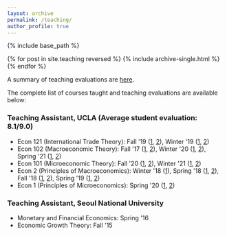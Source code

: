 ```yaml
---
layout: archive
permalink: /teaching/
author_profile: true
---
```


{% include base_path %}

{% for post in site.teaching reversed %}
  {% include archive-single.html %}
{% endfor %}

A summary of teaching evaluations are [here](https://www.dropbox.com/s/o1b0o77nz06a8rb/Hong_Teaching_Eval.pdf?raw=1). 

The complete list of courses taught and teaching evaluations are available below: 

### Teaching Assistant, UCLA (Average student evaluation: 8.1/9.0)

* Econ 121 (International Trade Theory): Fall '19 ([1](https://www.dropbox.com/s/0uo66mcercju5b3/HONG_Y._-_19F_ECON_121L_LAB_1B.pdf?raw=1), [2](https://www.dropbox.com/s/i8u289e5ederkhg/HONG_Y._-_19F_ECON_121L_LAB_1A.pdf?raw=1)), Winter '19 ([1](https://www.dropbox.com/s/758bm5i8v1uqrbd/HONG_Y._-_19W_ECON_121L_LAB_2B.pdf?raw=1), [2](https://www.dropbox.com/s/xpor73py2jxdglv/HONG_Y._-_19W_ECON_121L_LAB_2A.pdf?raw=1))
* Econ 102 (Macroeconomic Theory): Fall '17 ([1](https://www.dropbox.com/s/2ef6bz5fo93qlig/HONG_Y._-_17F_ECON_102_DIS_1G.pdf?raw=1), [2](https://www.dropbox.com/s/p728l63rgeb2wp2/HONG_Y._-_17F_ECON_102_DIS_1E.pdf?raw=1)), Winter '20 ([1](https://www.dropbox.com/s/1y2tyy5z0bs7bpc/HONG_Y._-_20F_ECON_101_DIS_1G.pdf?raw=1), [2](https://www.dropbox.com/s/dctqbvw5cdpoq7l/HONG_Y._-_20F_ECON_101_DIS_1J.pdf?raw=1)), Spring '21 ([1](https://www.dropbox.com/s/fgxfbs416a6yox8/HONG_Y._-_21S_ECON_102_DIS_1I.pdf?raw=1), [2](https://www.dropbox.com/s/qpokd9h5u2hnyzh/HONG_Y._-_21S_ECON_102_DIS_1P.pdf?raw=1))
* Econ 101 (Microeconomic Theory): Fall '20 ([1](https://www.dropbox.com/s/1y2tyy5z0bs7bpc/HONG_Y._-_20F_ECON_101_DIS_1G.pdf?raw=1), [2](https://www.dropbox.com/s/dctqbvw5cdpoq7l/HONG_Y._-_20F_ECON_101_DIS_1J.pdf?raw=1)), Winter '21 ([1](https://www.dropbox.com/s/yr3wxgwm8c1w5r3/HONG_Y._-_21W_ECON_101_DIS_1G.pdf?raw=1), [2](https://www.dropbox.com/s/umkmndelwzqjh0e/HONG_Y._-_21W_ECON_101_DIS_1H.pdf?raw=1))
* Econ 2 (Principles of Macroeconomics): Winter '18 ([1](https://www.dropbox.com/s/2e9jnvtvrafdo1g/HONG_Y._-_18W_ECON_2_DIS_1A.pdf?raw=1)), Spring '18 ([1](https://www.dropbox.com/s/g8dxudx9xziajdy/HONG_Y._-_18S_ECON_2_DIS_1M.pdf?raw=1), [2](https://www.dropbox.com/s/13dlrnrkzhes2it/HONG_Y._-_18S_ECON_2_DIS_1N.pdf?raw=1)), Fall '18 ([1](https://www.dropbox.com/s/j1aa5ky27sj6nlo/HONG_Y._-_18F_ECON_2_DIS_1C.pdf?raw=1), [2](https://www.dropbox.com/s/3huijdb0twy5x53/HONG_Y._-_18F_ECON_2_DIS_1G.pdf?raw=1)), Spring '19 ([1](https://www.dropbox.com/s/zazat1ganswmar4/HONG_Y._-_19S_ECON_2_DIS_1D.pdf?raw=1), [2](https://www.dropbox.com/s/v02kz4cm202i7v7/HONG_Y._-_19S_ECON_2_DIS_1N.pdf?raw=1))
* Econ 1 (Principles of Microeconomics): Spring '20 ([1](https://www.dropbox.com/s/yru6e64vng8x8e9/HONG_Y._-_20S_ECON_1_QIZ_1F.pdf?raw=1), [2](https://www.dropbox.com/s/07ear1opg31lpev/HONG_Y._-_20S_ECON_1_QIZ_1K.pdf?raw=1))
        
### Teaching Assistant, Seoul National University
        
* Monetary and Financial Economics: Spring '16
* Economic Growth Theory: Fall '15
